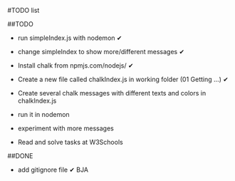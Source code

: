 #TODO list

##TODO
* run simpleIndex.js with nodemon ✔
* change simpleIndex to show more/different messages ✔

* Install chalk from npmjs.com/nodejs/ ✔
* Create a new file called chalkIndex.js in working folder (01 Getting ...) ✔
* Create several chalk messages with different texts and colors in chalkIndex.js
* run it in nodemon
* experiment with more messages

* Read and solve tasks at W3Schools

##DONE
* add gitignore file ✔ BJA